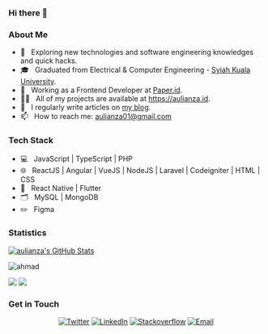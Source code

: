 ### Hi there 👋

<h3>About Me </h3>

- 🤔 &nbsp; Exploring new technologies and software engineering knowledges and quick hacks.
- 🎓 &nbsp; Graduated from Electrical & Computer Engineering - [Syiah Kuala University](https://unsyiah.ac.id).
- 💼 &nbsp; Working as a Frontend Developer at [Paper.id](https://paper.id).
- 👨‍💻 &nbsp; All of my projects are available at https://aulianza.id.
- 📝 &nbsp; I regularly write articles on [my blog](https://aulianza.id/blog).
- 📫 &nbsp; How to reach me: aulianza01@gmail.com

<h3>Tech Stack</h3>

- 💻 &nbsp; JavaScript | TypeScript | PHP
- 🌐 &nbsp; ReactJS | Angular | VueJS | NodeJS | Laravel | Codeigniter | HTML | CSS 
- 📱 &nbsp; React Native | Flutter
- 🗂️ &nbsp; MySQL | MongoDB
- ✏️ &nbsp; Figma 

<h3>Statistics</h3>

[![aulianza's GitHub Stats](https://github-readme-stats.vercel.app/api?username=aulianza&show_icons=true)](https://github.com/aulianza)

<p><img align="center" src="https://github-readme-streak-stats.herokuapp.com/?user=aulianza&" alt="ahmad" /></p>

[![](https://komarev.com/ghpvc/?username=aulianza&color=blue&label=Profile%20Views)](https://github.com/aulianza/aulianza)
[![](https://img.shields.io/github/followers/aulianza?label=GitHub%20Followers)](https://github.com/aulianza)

<h3> Get in Touch </h3>

<p align="center">
<a href="https://instagram.com/aulianza" target="blank"><img alt="Twitter" src="https://img.shields.io/badge/instagram-gray?style=flat-square&logo=instagram"/></a>
<a href="https://www.linkedin.com/in/aulianza/"><img alt="LinkedIn" src="https://img.shields.io/badge/LinkedIn-gray?style=flat-square&logo=linkedin"></a>
<a href="https://stackoverflow.com/users/12729595/aulianza"><img alt="Stackoverflow" src="https://img.shields.io/badge/Stackoverflow-gray?style=flat-square&logo=stackoverflow"></a>
<a href="mailto:aulianza01@gmail.com"><img alt="Email" src="https://img.shields.io/badge/Email-aulianza01@gmail.com-blue?style=flat-square&logo=gmail"></a>
</p>



